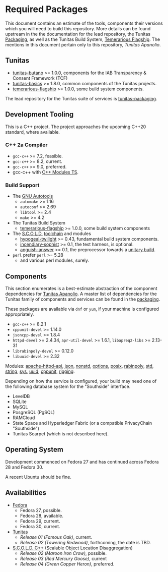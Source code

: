 # Required Packages

This document contains an estimate of the tools, components their versions which you will need to build this repository.  More details can be found upstream in the the documentation for the lead repository, the Tunitas [Packaging](https://github.com/yahoo/tunitas-packaging/blob/master/PACKAGES.md), as well as the Tunitas Build System, [Temerarious Flagship](https://github.com/yahoo/temerarious-flagship/blob/master/README.md).  The mentions in this document pertain only to this repository, _Tunitas Apanolio_.

## Tunitas

* [tunitas-butano](https://github.com/yahoo/tunitas-butano) >= 1.0.0, components for the IAB Transparency & Consent Framework (TCF)
* [tunitas-basics](https://github.com/yahoo/tunitas-basics) >= 1.8.0, common components of the Tunitas projects.
* [temerarious-flagship](https://github.com/yahoo/temerarious-flagship) >= 1.0.0, some build system components.

The lead repository for the Tunitas suite of services is [tunitas-packaging](https://github.com/yahoo/tunitas-packaging).

## Development Tooling

This is a C++ project.  The project approaches the upcoming C++20 standard, where available.

### C++ 2a Compiler
* `gcc-c++` >= 7.2, feasible.
* `gcc-c++` >= 8.2, current.
* `gcc-c++` >= 9.0, preferred.
* gcc-c++ with [C++ Modules TS](https://gcc.gnu.org/wiki/cxx-modules).

### Build Support
* The [GNU Autotools](https://www.gnu.org/software/automake/manual/html_node/index.html#Top)
    * `automake` >= 1.16
    * `autoconf` >= 2.69
    * `libtool` >= 2.4
    * `make` >= 4.2
* The Tunitas Build System
    * [temerarious-flagship](https://github.com/yahoo/temerarious-flagship) >= 1.0.0, some build system components
* The [S.C.O.L.D.](https://www.scold-lang.org) [toolchain](https://git.scold-lang.org/core) and modules
    * [hypogeal-twilight](https://git.scold-lang.org/core/hypogeal-twilight) >= 0.43, fundamental build system components.
    * [incendiary-sophist](https://git.scold-lang.org/core/incendiary-sophist) >= 0.1, the test harness, is optional.
    * [anguish-answer](https://git.scold-lang.org/core/anguish-answer) >= 0.1, the preprocessor towards a [unitary build](https://mesonbuild.com/Unity-builds.html).
* `perl` prefer `perl` >= 5.28
    * and various perl modules, surely.

##  Components

This section enumerates is a best-estimate abstraction of the component dependencies for [Tunitas Apanolio](https://github.com/yahoo/tunitas-apanolio).  A master list of dependencies for the Tunitas family of components and services can be found in the [packaging](https://github.com/yahoo/tunitas-packaging/blob/master/PACKAGES.md).

These packages are available via `dnf` or `yum`, if your machine is configured appropriately.

* `gcc-c++` >= 8.2.1
* `cppunit-devel` >= 1.14.0
* `jsoncpp-devel` >= 1.8.4
* `httpd-devel` >= 2.4.34, `apr-util-devel` >= 1.6.1, `libapreq2-libs` >= 2.13-31
* `librabinpoly-devel` >= 0.12.0
* `libuuid-devel` >= 2.32

Modules: [apache-httpd-api](https://git.scold-lang.org/useful/apache-httpd-api), [json](https://git.scold-lang.org/modules/json), [nonstd](https://git.scold-lang.org/modules/nonstd), [options](https://git.scold-lang.org/modules/options), [posix](https://git.scold-lang.org/modules/posix), [rabinpoly](https://git.scold-lang.org/modules/rabinpoly), [std](https://git.scold-lang.org/modules/std), [string](https://git.scold-lang.org/modules/string), [sys](https://git.scold-lang.org/modules/sys), [uuid](https://git.scold-lang.org/modules/uuid); [cppunit](https://git.scold-lang.org/modules/cppunit), [rigging](https://git.scold-lang.org/modules/rigging).

Depending on how the service is configured, your build may need one of the following database system for the "Southside" interface.
* LevelDB
* SQLite
* MySQL
* PosgreSQL (PgSQL)
* RAMCloud
* State Space and Hyperledger Fabric (or a compatible PrivacyChain "Southside")
* Tunitas Scarpet (which is not described here).

## Operating System

Development commenced on Fedora 27 and has continued across Fedora 28 and Fedora 30.

A recent Ubuntu should be fine.

## Availabilities

* [Fedora](https://getfedora.com)
    * Fedora 27, possible.
    * Fedora 28, available.
    * Fedora 29, current.
    * Fedora 30, current.
* [Tunitas](https://github.com/yahoo/tunitas-packaging/blob/master/README.md)
    * <em>Release 01 (Famous Oak)</em>, current.
    * <em>Release 02 (Towering Redwood)</em>, forthcoming, the date is TBD.
* [S.C.O.L.D. C++](https://www.scold-lang.org) (Scalable Object Location Disaggregation)
    * <em>Release 02 (Maroon Iron Crow)</em>, possible.
    * <em>Release 03 (Red Mercury Goose)</em>, current
    * <em>Release 04 (Green Copper Heron)</em>, preferred.
